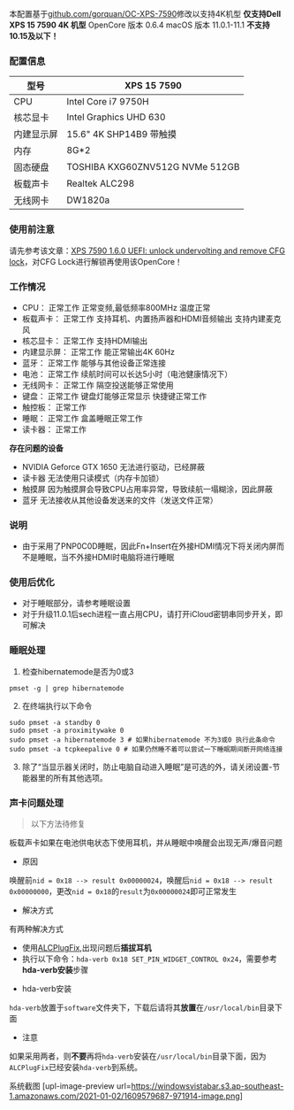 本配置基于[github.com/gorquan/OC-XPS-7590](url)修改以支持4K机型
**仅支持Dell XPS 15 7590 4K 机型**
OpenCore 版本 0.6.4
macOS 版本 11.0.1-11.1 **不支持10.15及以下！**

### 配置信息
| 型号       | XPS 15 7590                     |
| ---------- | ------------------------------- |
| CPU        | Intel Core i7 9750H             |
| 核芯显卡   | Intel Graphics UHD 630          |
| 内建显示屏 | 15.6" 4K SHP14B9 带触摸         |
| 内存       | 8G*2                            |
| 固态硬盘   | TOSHIBA KXG60ZNV512G NVMe 512GB |
| 板载声卡   | Realtek ALC298                  |
| 无线网卡   | DW1820a                         |
### 使用前注意
请先参考该文章：[XPS 7590 1.6.0 UEFI: unlock undervolting and remove CFG lock](https://www.reddit.com/r/Dell/comments/fzv599/xps_7590_160_uefi_unlock_undervolting_and_remove/)，对CFG Lock进行解锁再使用该OpenCore！
### 工作情况
- CPU：
正常工作
正常变频,最低频率800MHz
温度正常
- 板载声卡：
正常工作
支持耳机、内置扬声器和HDMI音频输出
支持内建麦克风
- 核芯显卡：
正常工作
支持HDMI输出
- 内建显示屏：
正常工作
能正常输出4K 60Hz
- 蓝牙：
正常工作
能够与其他设备正常连接
- 电池：
正常工作
续航时间可以长达5小时（电池健康情况下）
- 无线网卡：
正常工作
隔空投送能够正常使用
- 键盘：
正常工作
键盘灯能够正常显示
快捷键正常工作
- 触控板：
正常工作
- 睡眠：
正常工作
盒盖睡眠正常工作
- 读卡器：
正常工作

**存在问题的设备**
- NVIDIA Geforce GTX 1650
无法进行驱动，已经屏蔽
- 读卡器
无法使用只读模式（内存卡加锁）
- 触摸屏
因为触摸屏会导致CPU占用率异常，导致续航一塌糊涂，因此屏蔽
- 蓝牙
无法接收从其他设备发送来的文件（发送文件正常）

### 说明
- 由于采用了PNP0C0D睡眠，因此Fn+Insert在外接HDMI情况下将关闭内屏而不是睡眠，当不外接HDMI时电脑将进行睡眠

### 使用后优化
- 对于睡眠部分，请参考睡眠设置
- 对于升级11.0.1后sech进程一直占用CPU，请打开iCloud密钥串同步开关，即可解决

### 睡眠处理
1. 检查hibernatemode是否为0或3

``` shell
pmset -g | grep hibernatemode
```

2. 在终端执行以下命令

``` shell
sudo pmset -a standby 0
sudo pmset -a proximitywake 0
sudo pmset -a hibernatemode 3 # 如果hibernatemode 不为3或0 执行此条命令
sudo pmset -a tcpkeepalive 0 # 如果仍然睡不着可以尝试一下睡眠期间断开网络连接
```

3. 除了“当显示器关闭时，防止电脑自动进入睡眠”是可选的外，请关闭设置-节能器里的所有其他选项。

### 声卡问题处理
> 以下方法待修复

板载声卡如果在电池供电状态下使用耳机，并从睡眠中唤醒会出现无声/爆音问题

* 原因

唤醒前`nid = 0x18 --> result 0x00000024`，唤醒后`nid = 0x18 --> result 0x00000000`，更改`nid = 0x18`的`result`为`0x00000024`即可正常发生

* 解决方式

有两种解决方式
  - 使用[ALCPlugFix](https://github.com/gorquan/ALCPlugFix),出现问题后**插拔耳机**
  - 执行以下命令：`hda-verb 0x18 SET_PIN_WIDGET_CONTROL 0x24`，需要参考**hda-verb安装**步骤

* hda-verb安装

`hda-verb`放置于`software`文件夹下，下载后请将其**放置**在`/usr/local/bin`目录下面

* 注意

如果采用两者，则**不要**再将`hda-verb`安装在`/usr/local/bin`目录下面，因为`ALCPlugFix`已经安装`hda-verb`到系统。

系统截图
[upl-image-preview url=https://windowsvistabar.s3.ap-southeast-1.amazonaws.com/2021-01-02/1609579687-971914-image.png]